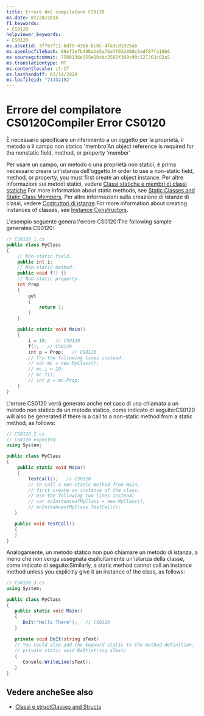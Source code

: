 ```yaml
---
title: Errore del compilatore CS0120
ms.date: 07/20/2015
f1_keywords:
- CS0120
helpviewer_keywords:
- CS0120
ms.assetid: 3ff67f11-bdf9-436b-bc0c-4fa3cd1925a6
ms.openlocfilehash: 88ef3e7b44babe5a75aff032808c6adf87fa10b6
ms.sourcegitcommit: 7588136e355e10cbc2582f389c90c127363c02a5
ms.translationtype: MT
ms.contentlocale: it-IT
ms.lasthandoff: 03/14/2020
ms.locfileid: "71332192"
---
```

# <a name="compiler-error-cs0120"></a><span data-ttu-id="34cee-102">Errore del compilatore CS0120</span><span class="sxs-lookup"><span data-stu-id="34cee-102">Compiler Error CS0120</span></span>

<span data-ttu-id="34cee-103">È necessario specificare un riferimento a un oggetto per la proprietà, il metodo o il campo non statico 'membro'</span><span class="sxs-lookup"><span data-stu-id="34cee-103">An object reference is required for the nonstatic field, method, or property 'member'</span></span>

 <span data-ttu-id="34cee-104">Per usare un campo, un metodo o una proprietà non statici, è prima necessario creare un'istanza dell'oggetto.</span><span class="sxs-lookup"><span data-stu-id="34cee-104">In order to use a non-static field, method, or property, you must first create an object instance.</span></span> <span data-ttu-id="34cee-105">Per altre informazioni sui metodi statici, vedere [Classi statiche e membri di classi statiche](../../programming-guide/classes-and-structs/static-classes-and-static-class-members.md).</span><span class="sxs-lookup"><span data-stu-id="34cee-105">For more information about static methods, see [Static Classes and Static Class Members](../../programming-guide/classes-and-structs/static-classes-and-static-class-members.md).</span></span> <span data-ttu-id="34cee-106">Per altre informazioni sulla creazione di istanze di classi, vedere [Costruttori di istanze](../../programming-guide/classes-and-structs/instance-constructors.md).</span><span class="sxs-lookup"><span data-stu-id="34cee-106">For more information about creating instances of classes, see [Instance Constructors](../../programming-guide/classes-and-structs/instance-constructors.md).</span></span>

 <span data-ttu-id="34cee-107">L'esempio seguente genera l'errore CS0120:</span><span class="sxs-lookup"><span data-stu-id="34cee-107">The following sample generates CS0120:</span></span>

```csharp
// CS0120_1.cs
public class MyClass
{
    // Non-static field.
    public int i;
    // Non-static method.
    public void f() {}
    // Non-static property.
    int Prop
    {
        get
        {
            return 1;
        }
    }

    public static void Main()
    {
        i = 10;   // CS0120
        f();   // CS0120
        int p = Prop;   // CS0120
        // Try the following lines instead.
        // var mc = new MyClass();
        // mc.i = 10;
        // mc.f();
        // int p = mc.Prop;
    }
}
```

 <span data-ttu-id="34cee-108">L'errore CS0120 verrà generato anche nel caso di una chiamata a un metodo non statico da un metodo statico, come indicato di seguito:</span><span class="sxs-lookup"><span data-stu-id="34cee-108">CS0120 will also be generated if there is a call to a non-static method from a static method, as follows:</span></span>

```csharp
// CS0120_2.cs
// CS0120 expected
using System;

public class MyClass
{
    public static void Main()  
    {  
        TestCall();   // CS0120
        // To call a non-static method from Main,
        // first create an instance of the class.
        // Use the following two lines instead:
        // var anInstanceofMyClass = new MyClass();
        // anInstanceofMyClass.TestCall();
   }

   public void TestCall()
   {
   }
}
```

 <span data-ttu-id="34cee-109">Analogamente, un metodo statico non può chiamare un metodo di istanza, a meno che non venga assegnata esplicitamente un'istanza della classe, come indicato di seguito:</span><span class="sxs-lookup"><span data-stu-id="34cee-109">Similarly, a static method cannot call an instance method unless you explicitly give it an instance of the class, as follows:</span></span>

```csharp
// CS0120_3.cs
using System;

public class MyClass
{
   public static void Main()
   {
      DoIt("Hello There");   // CS0120
   }
  
   private void DoIt(string sText)
   // You could also add the keyword static to the method definition.
   // private static void DoIt(string sText)
   {
      Console.WriteLine(sText);
   }
}
```

## <a name="see-also"></a><span data-ttu-id="34cee-110">Vedere anche</span><span class="sxs-lookup"><span data-stu-id="34cee-110">See also</span></span>

- [<span data-ttu-id="34cee-111">Classi e struct</span><span class="sxs-lookup"><span data-stu-id="34cee-111">Classes and Structs</span></span>](../../programming-guide/classes-and-structs/index.md)
